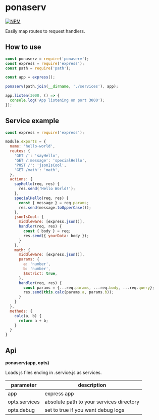# ponaserv

[![NPM](https://img.shields.io/npm/v/ponaserv)](https://www.npmjs.com/package/ponaserv)

Easily map routes to request handlers.

## How to use

```javascript
const ponaserv = require('ponaserv');
const express = require('express');
const path = require('path');

const app = express();

ponaserv(path.join(__dirname, './services'), app);

app.listen(3000, () => {
  console.log('App listening on port 3000');
});
```

## Service example

```javascript
const express = require('express');

module.exports = {
  name: 'hello-world',
  routes: {
    'GET /': 'sayHello',
    'GET /:message': 'specialHello',
    'POST /': 'jsonIsCool',
    'GET /math': 'math',
  },
  actions: {
    sayHello(req, res) {
      res.send('Hello World!');
    },
    specialHello(req, res) {
      const { message } = req.params;
      res.send(message.toUpperCase());
    },
    jsonIsCool: {
      middleware: [express.json()],
      handler(req, res) {
        const { body } = req;
        res.send({ yourData: body });
      }
    },
    math: {
      middleware: [express.json()],
      params: {
        a: 'number',
        b: 'number',
        $$strict: true,
      },
      handler(req, res) {
        const params = {...req.params, ...req.body, ...req.query};
        res.send(this.calc(params.a, params.b));
      }
    }
  },
  methods: {
    calc(a, b) {
      return a + b;
    }
  }
}
```

## Api

**ponaserv(app, opts)**

Loads js files ending in .service.js as services.

| parameter     | description                              |
| ------------- | ---------------------------------------- |
| app           | express app                              |
| opts.services | absolute path to your services directory |
| opts.debug    | set to true if you want debug logs       |
